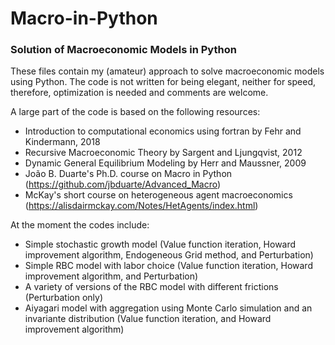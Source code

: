 # Macro-in-Python
### Solution of Macroeconomic Models in Python

These files contain my (amateur) approach to solve macroeconomic models using Python. The code is not written for being elegant, neither for speed, therefore, optimization is needed and comments are welcome.

A large part of the code is based on the following resources:

- Introduction to computational economics using fortran by Fehr and Kindermann, 2018
- Recursive Macroeconomic Theory by Sargent and Ljungqvist, 2012
- Dynamic General Equilibrium Modeling by Herr and Maussner, 2009
- João B. Duarte's Ph.D. course on Macro in Python (https://github.com/jbduarte/Advanced_Macro)
- McKay's short course on heterogeneous agent macroeconomics (https://alisdairmckay.com/Notes/HetAgents/index.html)

At the moment the codes include:

- Simple stochastic growth model (Value function iteration, Howard improvement algorithm, Endogeneous Grid method, and Perturbation)
- Simple RBC model with labor choice (Value function iteration, Howard improvement algorithm, and Perturbation)
- A variety of versions of the RBC model with different frictions (Perturbation only)
- Aiyagari model with aggregation using Monte Carlo simulation and an invariante distribution (Value function iteration, and Howard improvement algorithm)
